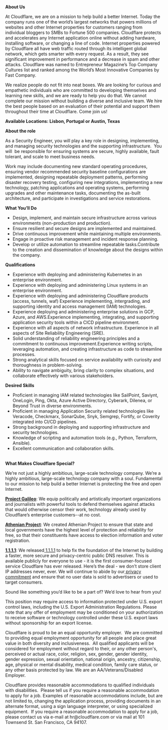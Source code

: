 <div class="content-intro">
	<div><strong>About Us</strong></div>
	<div>
		<p>At Cloudflare, we are on a mission to help build a better Internet. Today the company runs one of the world’s largest networks that powers millions of websites and other Internet properties for customers ranging from individual bloggers to SMBs to Fortune 500 companies. Cloudflare protects and accelerates any Internet application online without adding hardware, installing software, or changing a line of code. Internet properties powered by Cloudflare all have web traffic routed through its intelligent global network, which gets smarter with every request. As a result, they see significant improvement in performance and a decrease in spam and other attacks. Cloudflare was named to Entrepreneur Magazine’s Top Company Cultures list and ranked among the World’s Most Innovative Companies by Fast Company.&nbsp;</p>
		<p><span style="font-weight: 400;">We realize people do not fit into neat boxes. We are looking for curious and empathetic individuals who are committed to developing themselves and learning new skills, and we are ready to help you do that. We cannot complete our mission without building a diverse and inclusive team. We hire the best people based on an evaluation of their potential and support them throughout their time at Cloudflare. Come join us!&nbsp;</span></p>
	</div>
</div>
<p><strong>Available Locations: Lisbon, Portugal or Austin, Texas&nbsp;</strong></p>
<p><strong>About the role&nbsp;</strong></p>
<p>As a Security Engineer, you will play a key role in designing, implementing, and managing security technologies and the supporting infrastructure.&nbsp; You will&nbsp; be responsible for ensuring systems are secure, highly available, fault tolerant, and scale to meet business needs.&nbsp;&nbsp;</p>
<p>Work may include documenting new standard operating procedures, ensuring vendor recommended security baseline configurations are implemented, designing repeatable deployment patterns, performing disaster recovery testing, configuring new integrations, implementing a new technology, patching applications and operating systems, performing upgrades and other maintenance tasks, documenting the as-built architecture, and participate in investigations and service restorations.&nbsp;</p>
<p><strong>What You’ll Do</strong></p>
<ul>
	<li>Design, implement, and maintain secure infrastructure across various environments (non-production and production).</li>
	<li>Ensure resilient and secure designs are implemented and maintained.</li>
	<li>Drive continuous improvement while maintaining multiple environments.</li>
	<li>Engage in proactive risk management and incident response planning.</li>
	<li>Develop or utilize automation to streamline repeatable tasks.Contribute to the creation and dissemination of knowledge about the designs within the company.</li>
</ul>
<p><strong>Qualifications</strong></p>
<ul>
	<li>Experience with deploying and administering Kubernetes in an enterprise environment.&nbsp;</li>
	<li>Experience with deploying and administering Linux systems in an enterprise environment.&nbsp;</li>
	<li>Experience with deploying and administering Cloudflare products (access, tunnels, waf) Experience implementing, intergrading, and&nbsp; supporting identity and access management (IAM) technologies.&nbsp;</li>
	<li>Experience deploying and administering enterprise solutions in GCP, Azure, and AWS.Experience implementing, integrating, and supporting application security tools within a CICD pipeline environment.</li>
	<li>Experience with all aspects of network infrastructure. Experience in all aspects of Site Reliability Engineering (SRE).</li>
	<li>Solid understanding of reliability engineering principles and a commitment to continuous improvement.Experience writing scripts, leveraging automation, and creating infrastructure as code to streamline processes.</li>
	<li>Strong analytical skills focused on service availability with curiosity and thoroughness in problem-solving.</li>
	<li>Ability to navigate ambiguity, bring clarity to complex situations, and collaborate effectively with various stakeholders.</li>
</ul>
<p><strong>Desired Skills</strong></p>
<ul>
	<li>Proficient in managing IAM related technologies like SailPoint, Saviynt, OneLogin, Ping, Okta, Azure Active Directory, Cyberark, Dilenea, or Beyond Trust in diverse environments.</li>
	<li>Proficient in managing Application Security related technologies like Veracode, Checkmarx, SonarQube, Snyk, Semgrep, Fortify, or Coverity integrated into CI/CD pipelines.&nbsp;</li>
	<li>Strong background in deploying and supporting infrastructure and security technologies.</li>
	<li>Knowledge of scripting and automation tools (e.g., Python, Terraform, Ansible).</li>
	<li>Excellent communication and collaboration skills.<br><br></li>
</ul>
<div class="content-conclusion">
	<p><strong>What Makes Cloudflare Special?</strong></p>
	<p><span style="font-weight: 400;">We’re not just a highly ambitious, large-scale technology company. We’re a highly ambitious, large-scale technology company with a soul. Fundamental to our mission to help build a better Internet is protecting the free and open Internet.</span></p>
	<p><a href="https://blog.cloudflare.com/protecting-free-expression-online/"><strong>Project Galileo</strong></a><span style="font-weight: 400;">: We equip politically and artistically important organizations and journalists with powerful tools to defend themselves against attacks that would otherwise censor their work, technology already used by Cloudflare’s enterprise customers--at no cost.</span></p>
	<p><strong><a href="https://www.cloudflare.com/athenian/">Athenian Project</a></strong><span style="font-weight: 400;">: We created Athenian Project to ensure that state and local governments have the highest level of protection and reliability for free, so that their constituents have access to election information and voter registration.</span></p>
	<p><a href="https://1.1.1.1/"><strong>1.1.1.1</strong></a><span style="font-weight: 400;">: We released</span><a href="https://1.1.1.1/"> <span style="font-weight: 400;">1.1.1.1</span></a><span style="font-weight: 400;"> to help fix the foundation of the Internet by building a faster, more secure and privacy-centric public DNS resolver. This is available publicly for everyone to use - it is the first consumer-focused service Cloudflare has ever released. Here’s the deal - we don’t store client IP addresses never, ever. We will continue to abide by our</span><a href="https://developers.cloudflare.com/1.1.1.1/privacy/public-dns-resolver"> privacy commitment</a><span style="font-weight: 400;"> and ensure that no user data is sold to advertisers or used to target consumers.</span></p>
	<p><span style="font-weight: 400;">Sound like something you’d like to be a part of? We’d love to hear from you!</span></p>
	<p><span style="font-weight: 400;">This position may require access to information protected under U.S. export control laws, including the U.S. Export Administration Regulations. Please note that any offer of employment may be conditioned on your authorization to receive software or technology controlled under these U.S. export laws without sponsorship for an export license.</span></p>
	<p><span style="font-weight: 400;">Cloudflare is proud to be an equal opportunity employer. &nbsp;We are committed to providing equal employment opportunity for all people and place great value in both diversity and inclusiveness. &nbsp;All qualified applicants will be considered for employment without regard to their, or any other person's, perceived or actual</span> <span style="font-weight: 400;">race, color, religion, sex, gender, gender identity, gender expression, sexual orientation, national origin, ancestry, citizenship, age, physical or mental disability, medical condition, family care status, or any other basis protected by law. </span><span style="font-weight: 400;">We are an AA/Veterans/Disabled Employer.</span></p>
	<p><span style="font-weight: 400;">Cloudflare provides reasonable accommodations to qualified individuals with disabilities. &nbsp;Please tell us if you require a reasonable accommodation to apply for a job. Examples of reasonable accommodations include, but are not limited to, changing the application process, providing documents in an alternate format, using a sign language interpreter, or using specialized equipment. &nbsp;If you require a reasonable accommodation to apply for a job, please contact us via e-mail at </span><span style="font-weight: 400;">hr@cloudflare.com</span><span style="font-weight: 400;"> or via mail at 101 Townsend St. San Francisco, CA 94107.</span></p>
</div>